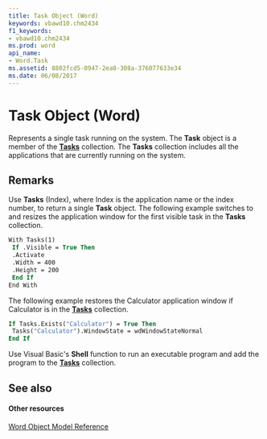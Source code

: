 ```yaml
---
title: Task Object (Word)
keywords: vbawd10.chm2434
f1_keywords:
- vbawd10.chm2434
ms.prod: word
api_name:
- Word.Task
ms.assetid: 8802fcd5-0947-2ea0-308a-376077633e34
ms.date: 06/08/2017
---
```



# Task Object (Word)

Represents a single task running on the system. The  **Task** object is a member of the **[Tasks](tasks-object-word.md)** collection. The **Tasks** collection includes all the applications that are currently running on the system.


## Remarks

Use  **Tasks** (Index), where Index is the application name or the index number, to return a single **Task** object. The following example switches to and resizes the application window for the first visible task in the **Tasks** collection.


```vb
With Tasks(1) 
 If .Visible = True Then 
 .Activate 
 .Width = 400 
 .Height = 200 
 End If 
End With
```

The following example restores the Calculator application window if Calculator is in the  **[Tasks](tasks-object-word.md)** collection.




```vb
If Tasks.Exists("Calculator") = True Then 
 Tasks("Calculator").WindowState = wdWindowStateNormal 
End If
```

Use Visual Basic's  **Shell** function to run an executable program and add the program to the **[Tasks](tasks-object-word.md)** collection.


## See also


#### Other resources


[Word Object Model Reference](http://msdn.microsoft.com/library/be452561-b436-bb9b-6f94-3faa9a74a6fd%28Office.15%29.aspx)


